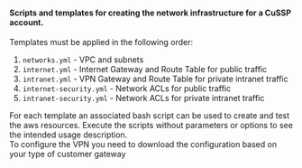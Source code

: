 #### Scripts and templates for creating the network infrastructure for a CuSSP account.

Templates must be applied in the following order:

1. `networks.yml` - VPC and subnets
2. `internet.yml` - Internet Gateway and Route Table for public traffic
3. `intranet.yml` - VPN Gateway and Route Table for private intranet traffic
4. `internet-security.yml` - Network ACLs for public traffic
5. `intranet-security.yml` - Network ACLs for private intranet traffic

For each template an associated bash script can be used to create and test the aws resources.
Execute the scripts without parameters or options to see the intended usage description.<br>
To configure the VPN you need to download the configuration based on your type of customer gateway